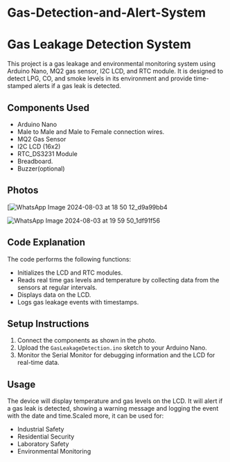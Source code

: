 # Gas-Detection-and-Alert-System
# Gas Leakage Detection System

This project is a gas leakage and environmental monitoring system using Arduino Nano, MQ2 gas sensor, I2C LCD, and RTC module. It is designed to detect LPG, CO, and smoke levels in its environment and provide time-stamped alerts if a gas leak is detected.

## Components Used
- Arduino Nano
- Male to Male and Male to Female connection wires.
- MQ2 Gas Sensor
- I2C LCD (16x2)
- RTC_DS3231 Module
- Breadboard.
- Buzzer(optional)

## Photos
[![WhatsApp Image 2024-08-03 at 18 50 12_d9a99bb4](https://github.com/user-attachments/assets/bc7b0297-0cbb-484c-950f-8163fb2048b4)

![WhatsApp Image 2024-08-03 at 19 59 50_1df91f56](https://github.com/user-attachments/assets/3a8c49ad-7eb4-4a97-a7cc-b8e26aa3ecfd)

## Code Explanation
The code performs the following functions:
- Initializes the LCD and RTC modules.
- Reads real time gas levels and temperature by collecting data from the sensors at regular intervals.
- Displays data on the LCD.
- Logs gas leakage events with timestamps.

## Setup Instructions
1. Connect the components as shown in the photo.
2. Upload the `GasLeakageDetection.ino` sketch to your Arduino Nano.
3. Monitor the Serial Monitor for debugging information and the LCD for real-time data.

## Usage
The device will display temperature and gas levels on the LCD. It will alert if a gas leak is detected, showing a warning message and logging the event with the date and time.Scaled more, it can be used for:
- Industrial Safety
- Residential Security
- Laboratory Safety
- Environmental Monitoring 

